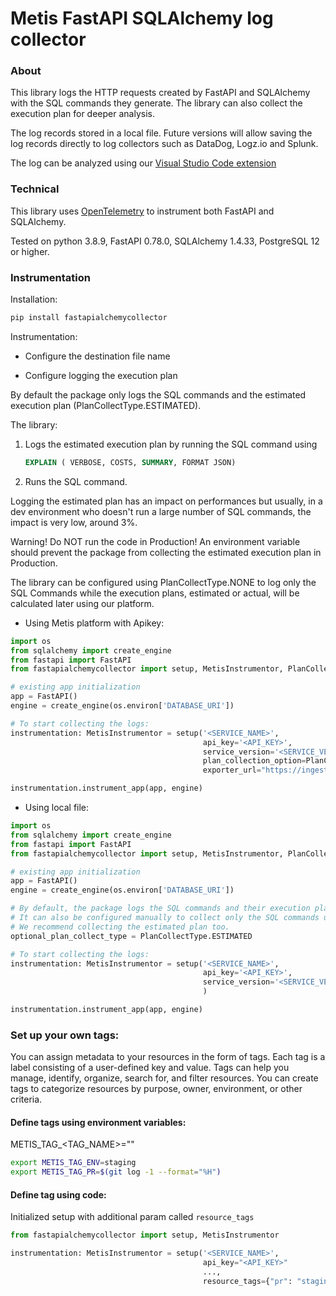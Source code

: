 # Metis FastAPI SQLAlchemy log collector

### About

This library logs the HTTP requests created by FastAPI and SQLAlchemy with the SQL commands they generate. The library
can also collect the execution plan for deeper analysis.

The log records stored in a local file. Future versions will allow saving the log records directly to log collectors
such as DataDog, Logz.io and Splunk.

The log can be analyzed using
our [Visual Studio Code extension](https://marketplace.visualstudio.com/items?itemName=Metis.dba-ai-vscode)

### Technical

This library uses [OpenTelemetry](https://pypi.org/project/opentelemetry-sdk/) to instrument both FastAPI and
SQLAlchemy.

Tested on python 3.8.9, FastAPI 0.78.0, SQLAlchemy 1.4.33, PostgreSQL 12 or higher.

### Instrumentation

Installation:

```bash
pip install fastapialchemycollector
```

Instrumentation:

* Configure the destination file name

* Configure logging the execution plan

By default the package only logs the SQL commands and the estimated execution plan (PlanCollectType.ESTIMATED).

The library:

1. Logs the estimated execution plan by running the SQL command using
    ```sql
    EXPLAIN ( VERBOSE, COSTS, SUMMARY, FORMAT JSON)
    ```
2. Runs the SQL command.

Logging the estimated plan has an impact on performances but usually, in a dev environment who doesn't run a large
number of SQL commands, the impact is very low, around 3%.

Warning! Do NOT run the code in Production! An environment variable should prevent the package from collecting the
estimated execution plan in Production.

The library can be configured using PlanCollectType.NONE to log only the SQL Commands while the execution plans,
estimated or actual, will be calculated later using our platform.

* Using Metis platform with Apikey:

```python
import os
from sqlalchemy import create_engine
from fastapi import FastAPI
from fastapialchemycollector import setup, MetisInstrumentor, PlanCollectType

# existing app initialization
app = FastAPI()
engine = create_engine(os.environ['DATABASE_URI'])

# To start collecting the logs:
instrumentation: MetisInstrumentor = setup('<SERVICE_NAME>',
                                           api_key='<API_KEY>',
                                           service_version='<SERVICE_VERSION>',
                                           plan_collection_option=PlanCollectType.ESTIMATED, #optional
                                           exporter_url="https://ingest.metisdata.io/") #optional

instrumentation.instrument_app(app, engine)
```

* Using local file:

```python
import os
from sqlalchemy import create_engine
from fastapi import FastAPI
from fastapialchemycollector import setup, MetisInstrumentor, PlanCollectType

# existing app initialization
app = FastAPI()
engine = create_engine(os.environ['DATABASE_URI'])

# By default, the package logs the SQL commands and their execution plan.
# It can also be configured manually to collect only the SQL commands using PlanCollectType.NONE.
# We recommend collecting the estimated plan too.
optional_plan_collect_type = PlanCollectType.ESTIMATED

# To start collecting the logs:
instrumentation: MetisInstrumentor = setup('<SERVICE_NAME>',
                                           api_key='<API_KEY>',
                                           service_version='<SERVICE_VERSION>' #optional
                                           )

instrumentation.instrument_app(app, engine)
```


### Set up your own tags:
You can assign metadata to your resources in the form of tags.
Each tag is a label consisting of a user-defined key and value.
Tags can help you manage, identify, organize, search for, and filter resources.
You can create tags to categorize resources by purpose, owner, environment, or other criteria.

#### Define tags using environment variables:
METIS_TAG_<TAG_NAME>="<VALUE>"

```bash
export METIS_TAG_ENV=staging
export METIS_TAG_PR=$(git log -1 --format="%H")
```

#### Define tag using code:
Initialized setup with additional param called `resource_tags`

```python
from fastapialchemycollector import setup, MetisInstrumentor

instrumentation: MetisInstrumentor = setup('<SERVICE_NAME>',
                                           api_key="<API_KEY>"
                                           ...,
                                           resource_tags={"pr": "staging"})
```

